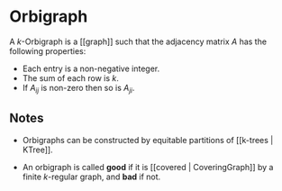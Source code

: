 Orbigraph
=========

A $k$-Orbigraph is a [[graph]] such that the adjacency matrix $A$ has the following properties:

- Each entry is a non-negative integer.
- The sum of each row is $k$.
- If $A_{ij}$ is non-zero then so is $A_{ji}$.

Notes
-----

- Orbigraphs can be constructed by equitable partitions of [[k-trees | KTree]].

- An orbigraph is called **good** if it is [[covered | CoveringGraph]] by a finite $k$-regular graph, and **bad** if not.
